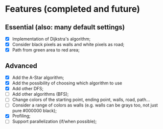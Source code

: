# Features (completed and future)
## Essential (also: many default settings)
- [X] Implementation of Dijkstra's algorithm;
- [X] Consider black pixels as walls and white pixels as road;
- [X] Path from green area to red area;

## Advanced
- [X] Add the A-Star algorithm;
- [X] Add the possibility of choosing which algorithm to use
- [X] Add other DFS;
- [ ] Add other algorithms (BFS);
- [ ] Change colors of the starting point, ending point, walls, road, path...
- [ ] Consider a range of colors as walls (e.g. walls can be grays too, not just pure #000000 black);
- [X] Profiling;
- [ ] Support parallelization (if/when possible);
